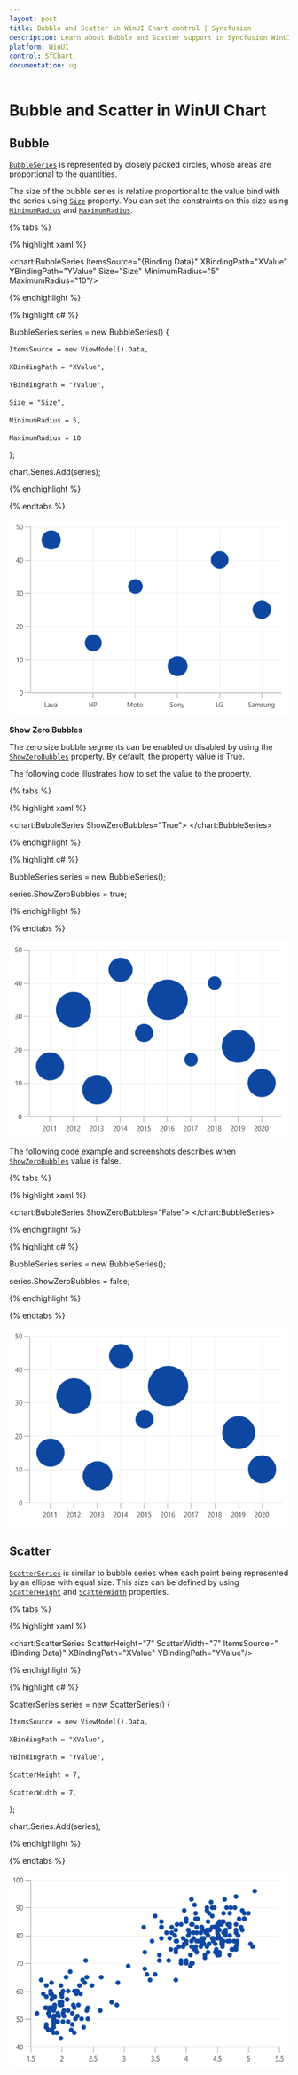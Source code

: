 ```yaml
---
layout: post
title: Bubble and Scatter in WinUI Chart control | Syncfusion
description: Learn about Bubble and Scatter support in Syncfusion WinUI Chart control and more details.
platform: WinUI
control: SfChart
documentation: ug
---
```


# Bubble and Scatter in WinUI Chart

## Bubble 

[`BubbleSeries`](https://help.syncfusion.com/cr/WinUI/Syncfusion.UI.Xaml.Charts.BubbleSeries.html#) is represented by closely packed circles, whose areas are proportional to the quantities. 

The size of the bubble series is relative proportional to the value bind with the series using [`Size`](https://help.syncfusion.com/cr/WinUI/Syncfusion.UI.Xaml.Charts.BubbleSeries.html#Syncfusion_UI_Xaml_Charts_BubbleSeries_Size)  property. You can set the constraints on this size using [`MinimumRadius`](https://help.syncfusion.com/cr/WinUI/Syncfusion.UI.Xaml.Charts.BubbleSeries.html#Syncfusion_UI_Xaml_Charts_BubbleSeries_MaximumRadius) and [`MaximumRadius`](https://help.syncfusion.com/cr/WinUI/Syncfusion.UI.Xaml.Charts.BubbleSeries.html#Syncfusion_UI_Xaml_Charts_BubbleSeries_MaximumRadius).

{% tabs %}

{% highlight xaml %}

<chart:BubbleSeries ItemsSource="{Binding Data}" XBindingPath="XValue" YBindingPath="YValue" Size="Size" MinimumRadius="5" MaximumRadius="10"/>

{% endhighlight %}

{% highlight c# %}

BubbleSeries series = new BubbleSeries()
{

    ItemsSource = new ViewModel().Data,

    XBindingPath = "XValue",

    YBindingPath = "YValue",

    Size = "Size",

    MinimumRadius = 5,

    MaximumRadius = 10

};

chart.Series.Add(series);

{% endhighlight %}

{% endtabs %}

![Bubble chart type in WinUI](Series_images/bubble_chart.png)

**Show Zero Bubbles**

The zero size bubble segments can be enabled or disabled by using the [`ShowZeroBubbles`](https://help.syncfusion.com/cr/WinUI/Syncfusion.UI.Xaml.Charts.BubbleSeries.html#Syncfusion_UI_Xaml_Charts_BubbleSeries_ShowZeroBubblesProperty) property. By default, the property value is True.

The following code illustrates how to set the value to the property.

{% tabs %}

{% highlight xaml %}

<chart:BubbleSeries ShowZeroBubbles="True">
</chart:BubbleSeries>

{% endhighlight %}

{% highlight c# %}

BubbleSeries series = new BubbleSeries();

series.ShowZeroBubbles = true;

{% endhighlight %}

{% endtabs %}

![ShowZeroBubbles support in WinUI](Series_images/showzerobubble_true.png)

The following code example and screenshots describes when [`ShowZeroBubbles`](https://help.syncfusion.com/cr/WinUI/Syncfusion.UI.Xaml.Charts.BubbleSeries.html#Syncfusion_UI_Xaml_Charts_BubbleSeries_ShowZeroBubblesProperty) value is false.

{% tabs %}

{% highlight xaml %}

<chart:BubbleSeries ShowZeroBubbles="False">
</chart:BubbleSeries>

{% endhighlight %}

{% highlight c# %}

BubbleSeries series = new BubbleSeries();

series.ShowZeroBubbles = false;

{% endhighlight %}

{% endtabs %}

![ShowZeroBubbles support in WinUI Chart](Series_images/showzerobubble_false.png)

## Scatter

[`ScatterSeries`](https://help.syncfusion.com/cr/WinUI/Syncfusion.UI.Xaml.Charts.ScatterSeries.html#) is similar to bubble series when each point being represented by an ellipse with equal size. This size can be defined by using [`ScatterHeight`](https://help.syncfusion.com/cr/WinUI/Syncfusion.UI.Xaml.Charts.ScatterSeries.html#Syncfusion_UI_Xaml_Charts_ScatterSeries_ScatterHeight) and [`ScatterWidth`](https://help.syncfusion.com/cr/WinUI/Syncfusion.UI.Xaml.Charts.ScatterSeries.html#Syncfusion_UI_Xaml_Charts_ScatterSeries_ScatterWidth) properties.

{% tabs %}

{% highlight xaml %}

<chart:ScatterSeries ScatterHeight="7" ScatterWidth="7" ItemsSource="{Binding Data}" XBindingPath="XValue" YBindingPath="YValue"/>

{% endhighlight %}

{% highlight c# %}

ScatterSeries series = new ScatterSeries()
{

    ItemsSource = new ViewModel().Data,

    XBindingPath = "XValue",

    YBindingPath = "YValue",

    ScatterHeight = 7,

    ScatterWidth = 7,

};

chart.Series.Add(series);

{% endhighlight %}

{% endtabs %}

![Scatter chart type in WinUI](Series_images/scatter_chart.png)
